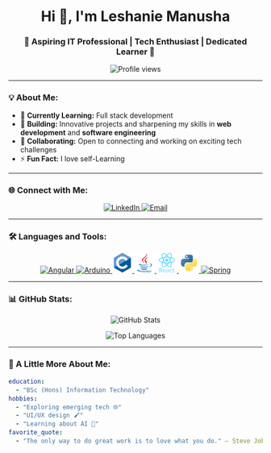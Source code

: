 <h1 align="center">Hi 👋, I'm Leshanie Manusha</h1>
<h3 align="center">🌟 Aspiring IT Professional | Tech Enthusiast | Dedicated Learner 🚀</h3>

<p align="center"> 
  <img src="https://komarev.com/ghpvc/?username=leshaniem&label=Profile%20views&color=0e75b6&style=flat" alt="Profile views" /> 
</p>

---

### 💡 About Me:
- 🌱 **Currently Learning:** Full stack development
- 🔭 **Building:** Innovative projects and sharpening my skills in **web development** and **software engineering**  
- 🤝 **Collaborating:** Open to connecting and working on exciting tech challenges  
- ⚡ **Fun Fact:** I love self-Learning

---

### 🌐 Connect with Me:
<p align="center">
  <a href="https://linkedin.com/in/leshanie-manusha" target="_blank">
    <img src="https://img.icons8.com/color/48/000000/linkedin.png" alt="LinkedIn" width="40" height="40" />
  </a>
  <a href="mailto:Leshaniebiz@gmail.com" target="_blank">
    <img src="https://img.icons8.com/color/48/000000/gmail-new.png" alt="Email" width="40" height="40" />
  </a>
</p>

---

### 🛠️ Languages and Tools:
<p align="center">
  <a href="https://angular.io" target="_blank">
    <img src="https://angular.io/assets/images/logos/angular/angular.svg" alt="Angular" width="40" height="40" />
  </a>
  <a href="https://www.arduino.cc/" target="_blank">
    <img src="https://cdn.worldvectorlogo.com/logos/arduino-1.svg" alt="Arduino" width="40" height="40" />
  </a>
  <a href="https://www.cprogramming.com/" target="_blank">
    <img src="https://raw.githubusercontent.com/devicons/devicon/master/icons/c/c-original.svg" alt="C" width="40" height="40" />
  </a>
  <a href="https://www.java.com" target="_blank">
    <img src="https://raw.githubusercontent.com/devicons/devicon/master/icons/java/java-original.svg" alt="Java" width="40" height="40" />
  </a>
  <a href="https://reactjs.org/" target="_blank">
    <img src="https://raw.githubusercontent.com/devicons/devicon/master/icons/react/react-original-wordmark.svg" alt="React" width="40" height="40" />
  </a>
  <a href="https://www.python.org" target="_blank">
    <img src="https://raw.githubusercontent.com/devicons/devicon/master/icons/python/python-original.svg" alt="Python" width="40" height="40" />
  </a>
  <a href="https://spring.io/" target="_blank">
    <img src="https://www.vectorlogo.zone/logos/springio/springio-icon.svg" alt="Spring" width="40" height="40" />
  </a>
</p>

---

### 📊 GitHub Stats:
<p align="center">
  <img src="https://github-readme-stats.vercel.app/api?username=leshaniem&show_icons=true&theme=radical" alt="GitHub Stats" />
</p>

<p align="center">
  <img src="https://github-readme-stats.vercel.app/api/top-langs?username=leshaniem&layout=compact&theme=radical" alt="Top Languages" />
</p>

---

### 🎨 A Little More About Me:
```yaml
education: 
  - "BSc (Hons) Information Technology"
hobbies: 
  - "Exploring emerging tech 🌐"
  - "UI/UX design 🖌️"
  - "Learning about AI 🤖"
favorite_quote: 
  - "The only way to do great work is to love what you do." – Steve Jobs
